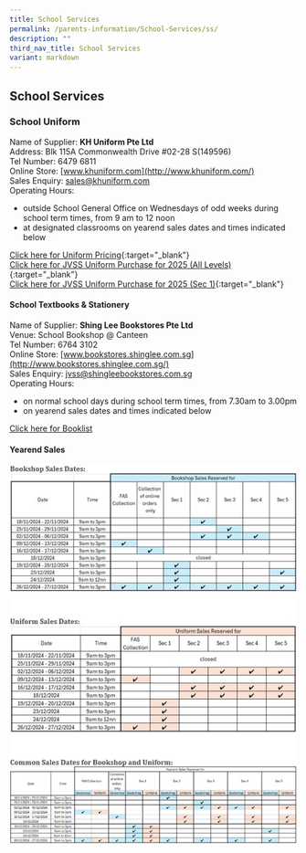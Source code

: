 ```yaml
---
title: School Services
permalink: /parents-information/School-Services/ss/
description: ""
third_nav_title: School Services
variant: markdown
---
```

## School Services

### School Uniform
Name of Supplier: <b>KH Uniform Pte Ltd</b><br>
Address: Blk 115A Commonwealth Drive #02-28 S(149596)<br>
Tel Number: 6479 6811<br>
Online Store: [www.khuniform.com](http://www.khuniform.com/)<br>
Sales Enquiry: [sales@khuniform.com](mailto:sales@khuniform.com)<br>
Operating Hours: 
* outside School General Office on Wednesdays of odd weeks during school term times, from 9 am to 12 noon
* at designated classrooms on yearend sales dates and times indicated below

[Click here for Uniform Pricing](/files/Uniform_Pricing___KH_Uniform_Pte_Ltd.pdf){:target="_blank"} <br>
[Click here for JVSS Uniform Purchase for 2025 (All Levels)](/files/JVSS_Uniform_Purchase_for_2025__All_Levels_.pdf){:target="_blank"} <br>
[Click here for JVSS Uniform Purchase for 2025 (Sec 1)](/files/JVSS_Uniform_Purchase_for_2025__Sec_1_.pdf){:target="_blank"}

#### School Textbooks &amp; Stationery
Name of Supplier: <b>Shing Lee Bookstores Pte Ltd</b><br>
Venue: School Bookshop @ Canteen<br>
Tel Number: 6764 3102 
<br>
Online Store: [www.bookstores.shinglee.com.sg](http://www.bookstores.shinglee.com.sg/)<br>
Sales Enquiry: [jvss@shingleebookstores.com.sg](jvss@shingleebookstores.com.sg)<br>
Operating Hours: 
* on normal school days during school term times, from 7.30am to 3.00pm
* on yearend sales dates and times indicated below

[Click here for Booklist](/parents-information/School-Services/booklist/)

#### Yearend Sales
![](/images/Dates_for_Yearend_Sales.jpg)